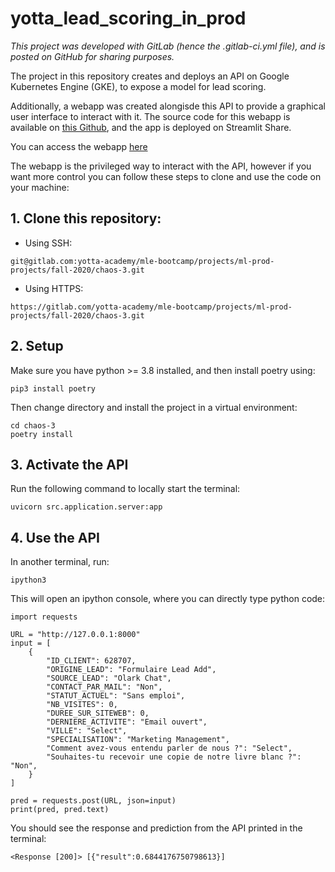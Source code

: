 # yotta_lead_scoring_in_prod

*This project was developed with GitLab (hence the .gitlab-ci.yml file), and is posted on GitHub for sharing purposes.*
 

The project in this repository creates and deploys an API on Google Kubernetes Engine (GKE), to expose a model for lead scoring. 

Additionally, a webapp was created alongisde this API to provide a graphical user interface to interact with it. The source code for this webapp is available on [this Github](https://github.com/blinjrm/yotta_leads), and the app is deployed on Streamlit Share. 

You can access the webapp [here](https://share.streamlit.io/blinjrm/yotta_leads/main/webapp.py)

The webapp is the privileged way to interact with the API, however if you want more control you can follow these steps to clone and use the code on your machine:

## 1. Clone this repository:

- Using SSH:
```
git@gitlab.com:yotta-academy/mle-bootcamp/projects/ml-prod-projects/fall-2020/chaos-3.git
```
- Using HTTPS:
```
https://gitlab.com/yotta-academy/mle-bootcamp/projects/ml-prod-projects/fall-2020/chaos-3.git
```

## 2. Setup

Make sure you have python >= 3.8 installed, and then install poetry using:
```
pip3 install poetry
```
Then change directory and install the project in a virtual environment:
```
cd chaos-3
poetry install
```

## 3. Activate the API

Run the following command to locally start the terminal:
```
uvicorn src.application.server:app
```

## 4. Use the API

In another terminal, run:
```
ipython3
```

This will open an ipython console, where you can directly type python code:
```
import requests

URL = "http://127.0.0.1:8000"
input = [
    {
        "ID_CLIENT": 628707,
        "ORIGINE_LEAD": "Formulaire Lead Add",
        "SOURCE_LEAD": "Olark Chat",
        "CONTACT_PAR_MAIL": "Non",
        "STATUT_ACTUEL": "Sans emploi",
        "NB_VISITES": 0,
        "DUREE_SUR_SITEWEB": 0,
        "DERNIERE_ACTIVITE": "Email ouvert",
        "VILLE": "Select",
        "SPECIALISATION": "Marketing Management",
        "Comment avez-vous entendu parler de nous ?": "Select",
        "Souhaites-tu recevoir une copie de notre livre blanc ?": "Non",
    }
]

pred = requests.post(URL, json=input)
print(pred, pred.text)
```

You should see the response and prediction from the API printed in the terminal:
```
<Response [200]> [{"result":0.6844176750798613}]
```
